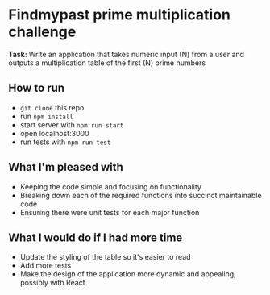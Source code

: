 # Findmypast prime multiplication challenge

<strong>Task: </strong> Write an application that takes numeric input (N) from a user and outputs a multiplication table of the first (N) prime numbers

## How to run 
- `git clone` this repo
- run `npm install`
- start server with `npm run start`
- open localhost:3000
- run tests with `npm run test`

## What I'm pleased with
- Keeping the code simple and focusing on functionality
- Breaking down each of the required functions into succinct maintainable code
- Ensuring there were unit tests for each major function

## What I would do if I had more time
- Update the styling of the table so it's easier to read
- Add more tests
- Make the design of the application more dynamic and appealing, possibly with React
